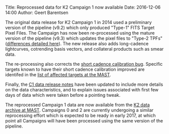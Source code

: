 Title: Reprocessed data for K2 Campaign 1 now available
Date: 2016-12-06 14:00
Author: Geert Barentsen

The original data release for K2 Campaign 1 in 2014
used a preliminary version of the pipeline (v9.2)
which only produced "Type-1" FITS Target Pixel Files.
The Campaign has now been re-processed using the mature 
version of the pipeline (v9.3)
which updates the pixel files to "Type-2 TPFs"
([differences detailed here](/k2-data-release-notes.html#type1v2)). 
The new release also adds long-cadence lightcurves,
cotrending basis vectors, and collateral products such as smear data.

The re-processing also corrects the [short cadence calibration
bug](/problem-with-kepler-and-k2-short-cadence-pixel-calibration.html). 
Specific targets known to have their short cadence calibration improved
are identifed in the
[list of affected targets at the MAST](http://archive.stsci.edu/missions/k2/catalogs/K2_scrambled_short_cadence_collateral_target_list.csv).

Finally, the [C1 data release notes](/k2-data-release-notes.html#k2-campaign-1)
have been updated to include more details on the data characteristics,
and to explain issues associated with first few days of data
which were taken before a pointing tweak.

The reprocessed Campaign 1 data are now available from the
[K2 data archive at MAST](https://archive.stsci.edu/k2).
Campaigns 0 and 2 are currently undergoing a similar reprocessing effort
which is expected to be ready in early 2017,
at which point all Campaigns will have been processed using the same version
of the pipeline.
